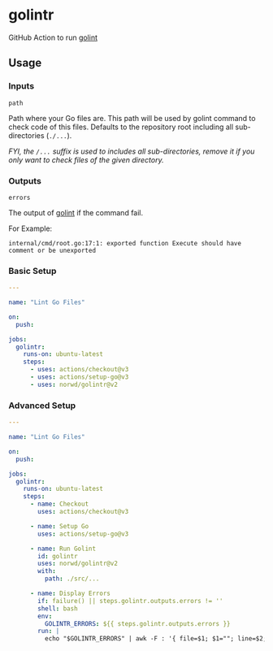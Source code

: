 # golintr

GitHub Action to run [golint]

## Usage

### Inputs

`path`

Path where your Go files are.
This path will be used by golint command to check code of this files.
Defaults to the repository root including all sub-directories (`./...`).

*FYI, the `/...` suffix is used to includes all sub-directories, remove it if you only want to check files of the given directory.*

### Outputs

`errors`

The output of [golint] if the command fail.

For Example:

```
internal/cmd/root.go:17:1: exported function Execute should have comment or be unexported
```

### Basic Setup

```yaml
---

name: "Lint Go Files"

on:
  push:

jobs:
  golintr:
    runs-on: ubuntu-latest
    steps:
      - uses: actions/checkout@v3
      - uses: actions/setup-go@v3
      - uses: norwd/golintr@v2
````

### Advanced Setup

```yaml
---

name: "Lint Go Files"

on:
  push:

jobs:
  golintr:
    runs-on: ubuntu-latest
    steps:
      - name: Checkout
        uses: actions/checkout@v3

      - name: Setup Go
        uses: actions/setup-go@v3

      - name: Run Golint
        id: golintr
        uses: norwd/golintr@v2
        with:
          path: ./src/...

      - name: Display Errors
        if: failure() || steps.golintr.outputs.errors != ''
        shell: bash
        env:
          GOLINTR_ERRORS: ${{ steps.golintr.outputs.errors }}
        run: |
          echo "$GOLINTR_ERRORS" | awk -F : '{ file=$1; $1=""; line=$2; $2=""; title="Go Lint Error"; $3=""; print "file=" file ",line=" line ",title=" title "::" $0 }'
````

[golint]: https://github.com/golang/lint
